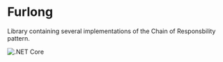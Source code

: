 # Furlong
Library containing several implementations of the Chain of Responsbility pattern.

![.NET Core](https://github.com/dungeym/Furlong/workflows/.NET%20Core/badge.svg?branch=master)
